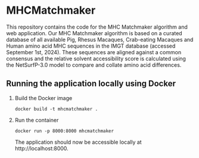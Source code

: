 # MHCMatchmaker

This repository contains the code for the MHC Matchmaker algorithm and web application. Our MHC Matchmaker algorithm is based on a curated database of all available Pig, Rhesus Macaques, Crab-eating Macaques and Human amino acid MHC sequences in the IMGT database (accessed September 1st, 2024). These sequences are aligned against a common consensus and the relative solvent accessibility score is calculated using the NetSurfP-3.0 model to compare and collate amino acid differences. 


## Running the application locally using Docker

1. Build the Docker image
   ```
   docker build -t mhcmatchmaker .
   ```

2. Run the container
   ```
   docker run -p 8000:8000 mhcmatchmaker
   ```

   The application should now be accessible locally at http://localhost:8000.

